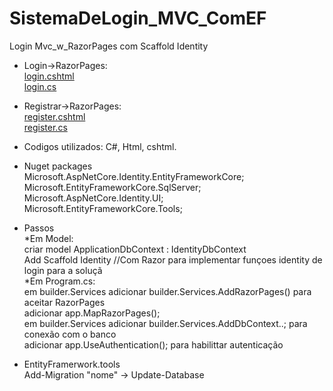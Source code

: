 # SistemaDeLogin_MVC_ComEF
Login Mvc_w_RazorPages com Scaffold Identity

- Login->RazorPages:
<br/>[login.cshtml](/SistemaDeLogin_MVC_ComEF/Areas/Identity/Pages/Account/Login.cshtml)
<br/>[login.cs](/SistemaDeLogin_MVC_ComEF/Areas/Identity/Pages/Account/Login.cs)
- Registrar->RazorPages:
<br/>[register.cshtml](/SistemaDeLogin_MVC_ComEF/Areas/Identity/Pages/Account/Register.cshtml)
<br/>[register.cs](/SistemaDeLogin_MVC_ComEF/Areas/Identity/Pages/Account/Register.cs)

- Codigos utilizados: C#, Html, cshtml.

- Nuget packages
<br/> Microsoft.AspNetCore.Identity.EntityFrameworkCore;
<br/>Microsoft.EntityFrameworkCore.SqlServer;
<br/>Microsoft.AspNetCore.Identity.UI;
<br/>Microsoft.EntityFrameworkCore.Tools;

- Passos
<br/>*Em Model:
<br/>criar model ApplicationDbContext : IdentityDbContext
<br/>Add Scaffold Identity //Com Razor para implementar funçoes identity de login para a soluçã
<br/>*Em Program.cs:
<br/>em builder.Services adicionar builder.Services.AddRazorPages() para aceitar RazorPages
<br/>adicionar app.MapRazorPages();
<br/>em builder.Services adicionar builder.Services.AddDbContext<ApplicationDbContext>..; para conexão com o banco
<br/>adicionar app.UseAuthentication(); para habilittar autenticação
- EntityFramerwork.tools
<br/>Add-Migration "nome" -> Update-Database
